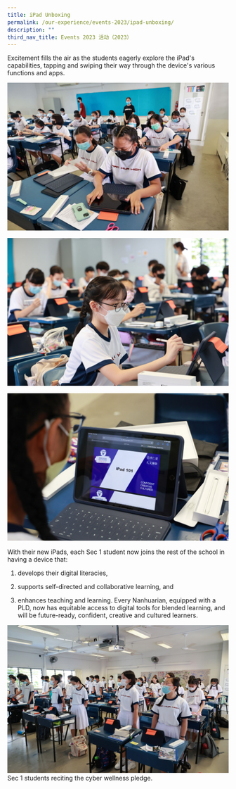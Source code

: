 ```yaml
---
title: iPad Unboxing
permalink: /our-experience/events-2023/ipad-unboxing/
description: ""
third_nav_title: Events 2023 活动（2023）
---
```


Excitement fills the air as the students eagerly explore the iPad's capabilities, tapping and swiping their way through the device's various functions and apps.

![](/images/Sec%201%20iPad%20Unboxing%20(24)%20-%20Edited.png)

![](/images/Sec%201%20iPad%20Unboxing%20(115)%20edited.jpg)

![](/images/Sec%201%20iPad%20Unboxing%20(150)edited.jpg)

With their new iPads, each Sec 1 student now joins the rest of the school in having a device that:

1.  develops their digital literacies,
    
2.  supports self-directed and collaborative learning, and
    
3.  enhances teaching and learning. Every Nanhuarian, equipped with a PLD, now has equitable access to digital tools for blended learning, and will be future-ready, confident, creative and cultured learners.

![](/images/Sec%201%20iPad%20Unboxing%20(162)%20edited.jpg)
Sec 1 students reciting the cyber wellness pledge.